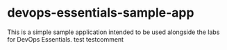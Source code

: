 # devops-essentials-sample-app

This is a simple sample application intended to be used alongside the labs for DevOps Essentials.
test
testcomment

